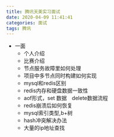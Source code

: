 ```yaml
---
title: 腾讯天美实习面试
date: 2020-04-09 11:41:41
categories: 面试
tags: 腾讯
---
```


- 一面
    - 个人介绍
    - 比赛介绍
    - 节点服务故障里如何处理
    - 项目中多节点同时构建如何实现
    - mysql和redis区别
    - redis内存和硬盘数据一致性
    - aof形式，set 数据　delete数据流程
    - redis崩溃后如何恢复
    - mysql索引类型,b+树
    - hash冲突解决办法
    - 大量的ip地址查找